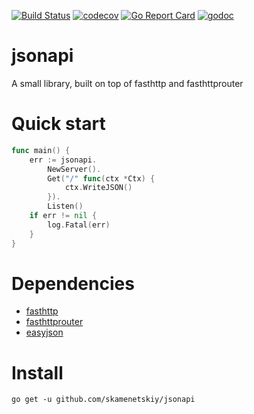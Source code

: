 [![Build Status](https://travis-ci.org/skamenetskiy/jsonapi.svg?branch=master)](https://travis-ci.org/skamenetskiy/jsonapi)
[![codecov](https://codecov.io/gh/skamenetskiy/jsonapi/branch/master/graph/badge.svg)](https://codecov.io/gh/skamenetskiy/jsonapi)
[![Go Report Card](https://goreportcard.com/badge/github.com/skamenetskiy/jsonapi)](https://goreportcard.com/report/github.com/skamenetskiy/jsonapi)
[![godoc](https://godoc.org/github.com/skamenetskiy/jsonapi?status.svg)](http://godoc.org/github.com/skamenetskiy/jsonapi)

# jsonapi
A small library, built on top of fasthttp and fasthttprouter

# Quick start
```go
func main() {
	err := jsonapi.
		NewServer().
		Get("/" func(ctx *Ctx) {
		    ctx.WriteJSON()
		}).
		Listen()
	if err != nil {
		log.Fatal(err)
	}
}
```

# Dependencies
- [fasthttp](https://github.com/valyala/fasthttp)
- [fasthttprouter](https://github.com/buaazp/fasthttprouter)
- [easyjson](https://github.com/mailru/easyjson)

# Install
```
go get -u github.com/skamenetskiy/jsonapi
```
